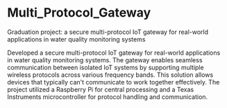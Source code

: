 # Multi_Protocol_Gateway
Graduation project: a secure multi-protocol IoT gateway for real-world applications in water quality monitoring systems


Developed a secure multi-protocol IoT gateway for real-world applications in water quality monitoring systems. The gateway enables seamless communication between isolated IoT systems by supporting multiple wireless protocols across various frequency bands. This solution allows devices that typically can't communicate to work together effectively. The project utilized a Raspberry Pi for central processing and a Texas Instruments microcontroller for protocol handling and communication.
